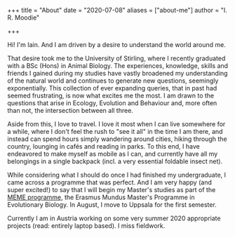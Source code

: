 +++
title = "About"
date = "2020-07-08"
aliases = ["about-me"]
author = "I. R. Moodie"

+++

Hi! I'm Iain. And I am driven by a desire to understand the world around me.

That desire took me to the University of Stirling, where I recently graduated with a BSc (Hons) in Animal Biology. The experiences, knowledge, skills and friends I gained during my studies have vastly broadened my understanding of the natural world and continues to generate new questions, seemingly exponentially. This collection of ever expanding queries, that in past had seemed frustrating, is now what excites me the most. I am drawn to the questions that arise in Ecology, Evolution and Behaviour and, more often than not, the intersection between all three.

Aside from this, I love to travel. I love it most when I can live somewhere for a while, where I don't feel the rush to "see it all" in the time I am there, and instead can spend hours simply wandering around cities, hiking through the country, lounging in cafés and reading in parks. To this end, I have endeavored to make myself as mobile as I can, and currently have all my belongings in a single backpack (incl. a very essential foldable insect net). 

While considering what I should do once I had finished my undergraduate, I came across a programme that was perfect. And I am very happy (and super excited!) to say that I will begin my Master's studies as part of the [MEME programme](https://www.evobio.eu/), the Erasmus Mundus Master's Programme in Evolutionary Biology. In August, I move to Uppsala for the first semester.

Currently I am in Austria working on some very summer 2020 appropriate projects (read: entirely laptop based). I miss fieldwork.